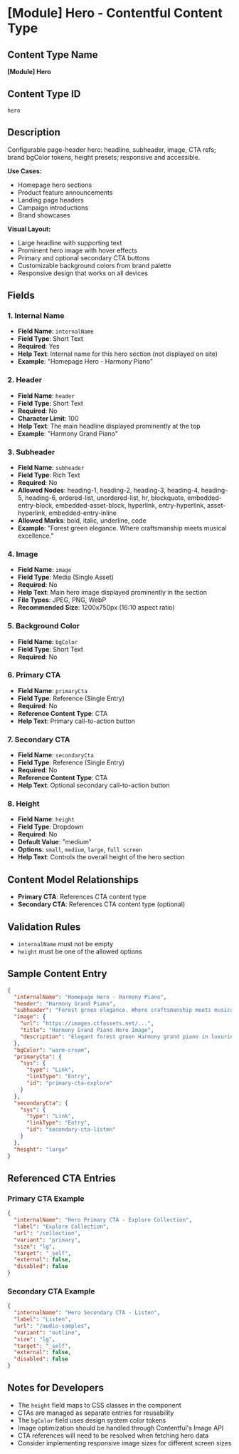 # [Module] Hero - Contentful Content Type

## Content Type Name

**[Module] Hero**

## Content Type ID

`hero`

## Description

Configurable page-header hero: headline, subheader, image, CTA refs; brand bgColor tokens, height presets; responsive and accessible.

**Use Cases:**

- Homepage hero sections
- Product feature announcements
- Landing page headers
- Campaign introductions
- Brand showcases

**Visual Layout:**

- Large headline with supporting text
- Prominent hero image with hover effects
- Primary and optional secondary CTA buttons
- Customizable background colors from brand palette
- Responsive design that works on all devices

## Fields

### 1. Internal Name

- **Field Name**: `internalName`
- **Field Type**: Short Text
- **Required**: Yes
- **Help Text**: Internal name for this hero section (not displayed on site)
- **Example**: "Homepage Hero - Harmony Piano"

### 2. Header

- **Field Name**: `header`
- **Field Type**: Short Text
- **Required**: No
- **Character Limit**: 100
- **Help Text**: The main headline displayed prominently at the top
- **Example**: "Harmony Grand Piano"

### 3. Subheader

- **Field Name**: `subheader`
- **Field Type**: Rich Text
- **Required**: No
- **Allowed Nodes**: heading-1, heading-2, heading-3, heading-4, heading-5, heading-6, ordered-list, unordered-list, hr, blockquote, embedded-entry-block, embedded-asset-block, hyperlink, entry-hyperlink, asset-hyperlink, embedded-entry-inline
- **Allowed Marks**: bold, italic, underline, code
- **Example**: "Forest green elegance. Where craftsmanship meets musical excellence."

### 4. Image

- **Field Name**: `image`
- **Field Type**: Media (Single Asset)
- **Required**: No
- **Help Text**: Main hero image displayed prominently in the section
- **File Types**: JPEG, PNG, WebP
- **Recommended Size**: 1200x750px (16:10 aspect ratio)

### 5. Background Color

- **Field Name**: `bgColor`
- **Field Type**: Short Text
- **Required**: No

### 6. Primary CTA

- **Field Name**: `primaryCta`
- **Field Type**: Reference (Single Entry)
- **Required**: No
- **Reference Content Type**: CTA
- **Help Text**: Primary call-to-action button

### 7. Secondary CTA

- **Field Name**: `secondaryCta`
- **Field Type**: Reference (Single Entry)
- **Required**: No
- **Reference Content Type**: CTA
- **Help Text**: Optional secondary call-to-action button

### 8. Height

- **Field Name**: `height`
- **Field Type**: Dropdown
- **Required**: No
- **Default Value**: "medium"
- **Options**: `small`, `medium`, `large`, `full screen`
- **Help Text**: Controls the overall height of the hero section

## Content Model Relationships

- **Primary CTA**: References CTA content type
- **Secondary CTA**: References CTA content type (optional)

## Validation Rules

- `internalName` must not be empty
- `height` must be one of the allowed options

## Sample Content Entry

```json
{
  "internalName": "Homepage Hero - Harmony Piano",
  "header": "Harmony Grand Piano",
  "subheader": "Forest green elegance. Where craftsmanship meets musical excellence.",
  "image": {
    "url": "https://images.ctfassets.net/...",
    "title": "Harmony Grand Piano Hero Image",
    "description": "Elegant forest green Harmony grand piano in luxurious setting"
  },
  "bgColor": "warm-cream",
  "primaryCta": {
    "sys": {
      "type": "Link",
      "linkType": "Entry",
      "id": "primary-cta-explore"
    }
  },
  "secondaryCta": {
    "sys": {
      "type": "Link",
      "linkType": "Entry",
      "id": "secondary-cta-listen"
    }
  },
  "height": "large"
}
```

## Referenced CTA Entries

### Primary CTA Example

```json
{
  "internalName": "Hero Primary CTA - Explore Collection",
  "label": "Explore Collection",
  "url": "/collection",
  "variant": "primary",
  "size": "lg",
  "target": "_self",
  "external": false,
  "disabled": false
}
```

### Secondary CTA Example

```json
{
  "internalName": "Hero Secondary CTA - Listen",
  "label": "Listen",
  "url": "/audio-samples",
  "variant": "outline",
  "size": "lg",
  "target": "_self",
  "external": false,
  "disabled": false
}
```

## Notes for Developers

- The `height` field maps to CSS classes in the component
- CTAs are managed as separate entries for reusability
- The `bgColor` field uses design system color tokens
- Image optimization should be handled through Contentful's Image API
- CTA references will need to be resolved when fetching hero data
- Consider implementing responsive image sizes for different screen sizes
